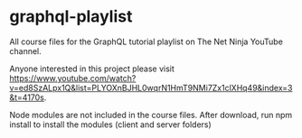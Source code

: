 # graphql-playlist
All course files for the GraphQL tutorial playlist on The Net Ninja YouTube channel.

Anyone interested in this project please visit https://www.youtube.com/watch?v=ed8SzALpx1Q&list=PLYOXnBJHL0wqrN1HmT9NMi7Zx1clXHq49&index=3&t=4170s.

Node modules are not included in the course files. After download, run npm install to install the modules (client and server folders)
